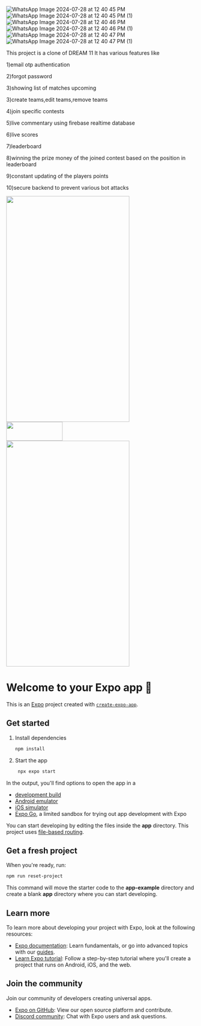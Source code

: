 ![WhatsApp Image 2024-07-28 at 12 40 45 PM](https://github.com/user-attachments/assets/e25dcd6b-ae2c-4bcc-b576-b33717b9066f)
![WhatsApp Image 2024-07-28 at 12 40 45 PM (1)](https://github.com/user-attachments/assets/a860d589-31d5-4451-99d6-a90f68f701b6)
![WhatsApp Image 2024-07-28 at 12 40 46 PM](https://github.com/user-attachments/assets/22cee967-2a62-49e3-afdf-b91f7824ed6e)
![WhatsApp Image 2024-07-28 at 12 40 46 PM (1)](https://github.com/user-attachments/assets/57f5de96-db62-4295-b7c5-b581ba22508d)
![WhatsApp Image 2024-07-28 at 12 40 47 PM](https://github.com/user-attachments/assets/153a9f20-af5f-4871-8b0c-3c30cf5b8682)
![WhatsApp Image 2024-07-28 at 12 40 47 PM (1)](https://github.com/user-attachments/assets/cfd9e543-21a6-4be4-bfe5-022a502209de)

This project is a clone of DREAM 11 It has various features like

<p>1)email otp authentication</p>
<p>2)forgot password</p>
<p>3)showing list of matches upcoming</p>
<p>3)create teams,edit teams,remove teams</p>
<p>4)join specific contests</p>
<p>5)live commentary using firebase realtime database</p>
<p>6)live scores</p>
<p>7)leaderboard</p>
<p>8)winning the prize money of the joined contest based on the position in leaderboard</p>
<p>9)constant updating of the players points</p>
<p>10)secure backend to prevent various bot attacks</p>
<p>
<img src="https://github.com/user-attachments/assets/e25dcd6b-ae2c-4bcc-b576-b33717b9066f" width="328"  height="600"  style="margin-right: 90px"/>
 <span><img src="./aligner.png" height=50 width=150 /></span> 
<img src="https://github.com/user-attachments/assets/a860d589-31d5-4451-99d6-a90f68f701b6" width="328"   height="600"  style="margin-right: 30px"/>
</p>


# Welcome to your Expo app 👋

This is an [Expo](https://expo.dev) project created with [`create-expo-app`](https://www.npmjs.com/package/create-expo-app).

## Get started

1. Install dependencies

   ```bash
   npm install
   ```

2. Start the app

   ```bash
    npx expo start
   ```

In the output, you'll find options to open the app in a

- [development build](https://docs.expo.dev/develop/development-builds/introduction/)
- [Android emulator](https://docs.expo.dev/workflow/android-studio-emulator/)
- [iOS simulator](https://docs.expo.dev/workflow/ios-simulator/)
- [Expo Go](https://expo.dev/go), a limited sandbox for trying out app development with Expo

You can start developing by editing the files inside the **app** directory. This project uses [file-based routing](https://docs.expo.dev/router/introduction).

## Get a fresh project

When you're ready, run:

```bash
npm run reset-project
```

This command will move the starter code to the **app-example** directory and create a blank **app** directory where you can start developing.

## Learn more

To learn more about developing your project with Expo, look at the following resources:

- [Expo documentation](https://docs.expo.dev/): Learn fundamentals, or go into advanced topics with our [guides](https://docs.expo.dev/guides).
- [Learn Expo tutorial](https://docs.expo.dev/tutorial/introduction/): Follow a step-by-step tutorial where you'll create a project that runs on Android, iOS, and the web.

## Join the community

Join our community of developers creating universal apps.

- [Expo on GitHub](https://github.com/expo/expo): View our open source platform and contribute.
- [Discord community](https://chat.expo.dev): Chat with Expo users and ask questions.

